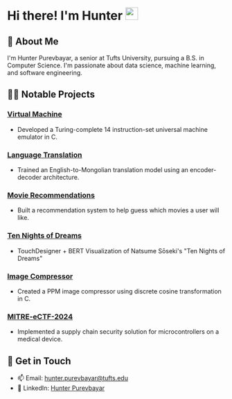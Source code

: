 # Hi there! I'm Hunter <img src="https://media.giphy.com/media/hvRJCLFzcasrR4ia7z/giphy.gif" width="29px" height="29px">

## 🎸 About Me

I'm Hunter Purevbayar, a senior at Tufts University, pursuing a B.S. in Computer Science. I'm passionate about data science, machine learning, and software engineering.

## 👨‍💻 Notable Projects

### [Virtual Machine](https://github.com/khanturr/Universal-Machine)
- Developed a Turing-complete 14 instruction-set universal machine emulator in C.
### [Language Translation](https://github.com/khanturr/Language-Translation)
- Trained an English-to-Mongolian translation model using an encoder-decoder architecture.
### [Movie Recommendations](https://github.com/khanturr/Movie-Recommendations)
- Built a recommendation system to help guess which movies a user will like.
### [Ten Nights of Dreams](https://github.com/khanturr/Ten-Nights-of-Dreams)
- TouchDesigner + BERT Visualization of Natsume Sōseki's "Ten Nights of Dreams"
### [Image Compressor](https://github.com/khanturr/Image-Compressor)
- Created a PPM image compressor using discrete cosine transformation in C.
### [MITRE-eCTF-2024](https://github.com/Salpingopharyngeus/Tufts-eCTF2024)
- Implemented a supply chain security solution for microcontrollers on a medical device.

## 💯 Get in Touch

- 📫 Email: [hunter.purevbayar@tufts.edu](mailto:khanturp@gmail.com)
- 💼 LinkedIn: [Hunter Purevbayar](https://www.linkedin.com/in/khanturr/)
